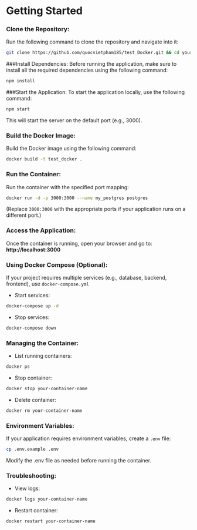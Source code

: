 # Getting Started

### Clone the Repository:  
Run the following command to clone the repository and navigate into it: 
```sh
git clone https://github.com/quocvietpham185/test_Docker.git && cd your-repository
```
###Install Dependencies:
Before running the application, make sure to install all the required dependencies using the following command:
```sh
npm install
```
###Start the Application:
To start the application locally, use the following command:
```sh
npm start
```
This will start the server on the default port (e.g., 3000).

### Build the Docker Image:  
Build the Docker image using the following command:
```sh
docker build -t test_docker .
```
### Run the Container:  
Run the container with the specified port mapping:
```sh
docker run -d -p 3000:3000 --name my_postgres postgres
```
(Replace `3000:3000` with the appropriate ports if your application runs on a different port.)  

### Access the Application:  
Once the container is running, open your browser and go to:
**http://localhost:3000**  

### Using Docker Compose (Optional):  
If your project requires multiple services (e.g., database, backend, frontend), use `docker-compose.yml`  
- Start services:
```sh
docker-compose up -d
```  
- Stop services:
```sh
docker-compose down  
```
### Managing the Container:  
- List running containers:
```sh
docker ps
```  
- Stop container:
```sh
docker stop your-container-name
```  
- Delete container:
```sh
docker rm your-container-name 
```
### Environment Variables:  
If your application requires environment variables, create a `.env` file:  
```sh
cp .env.example .env
```
Modify the .env file as needed before running the container.

### Troubleshooting:  
- View logs:
```sh
docker logs your-container-name
```  
- Restart container:
```sh
docker restart your-container-name
```  

